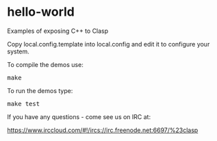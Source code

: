 hello-world
==========

Examples of exposing C++ to Clasp

Copy local.config.template into local.config and edit it to configure your system.

To compile the demos use:
<pre>make</pre> 

To run the demos type:
<pre>make test</pre>

If you have any questions - come see us on IRC at:

https://www.irccloud.com/#!/ircs://irc.freenode.net:6697/%23clasp
